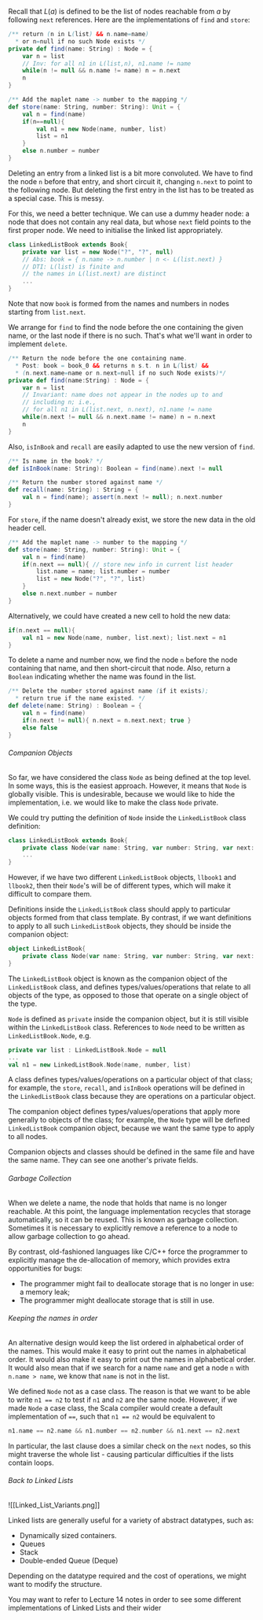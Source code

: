 
Recall that $L(a)$ is defined to be the list of nodes reachable from $a$ by following `next` references. Here are the implementations of `find` and `store`:

```scala
/** return (n in L(list) && n.name=name)
  * or n=null if no such Node exists */
private def find(name: String) : Node = {
	var n = list
	// Inv: for all n1 in L(list,n), n1.name != name
	while(n != null && n.name != name) n = n.next
	n
}

/** Add the maplet name -> number to the mapping */
def store(name: String, number: String): Unit = {
	val n = find(name)
	if(n==null){
		val n1 = new Node(name, number, list)
		list = n1
	}
	else n.number = number
}
```

Deleting an entry from a linked list is a bit more convoluted. We have to find the node `n` before that entry, and short circuit it, changing `n.next` to point to the following node. But deleting the first entry in the list has to be treated as a special case. This is messy.

For this, we need a better technique. We can use a dummy header node: a node that does not contain any real data, but whose `next` field points to the first proper node. We need to initialise the linked list appropriately.

```scala
class LinkedListBook extends Book{
	private var list = new Node("?", "?", null)
	// Abs: book = { n.name -> n.number | n <- L(list.next) }
	// DTI: L(list) is finite and
	// the names in L(list.next) are distinct
	...
}
```

Note that now `book` is formed from the names and numbers in nodes starting from `list.next`.

We arrange for `find` to find the node before the one containing the given name, or the last node if there is no such. That's what we'll want in order to implement `delete`.

```scala
/** Return the node before the one containing name.
  * Post: book = book_0 && returns n s.t. n in L(list) &&
  * (n.next.name=name or n.next=null if no such Node exists)*/
private def find(name:String) : Node = {
	var n = list
	// Invariant: name does not appear in the nodes up to and
	// including n; i.e.,
	// for all n1 in L(list.next, n.next), n1.name != name
	while(n.next != null && n.next.name != name) n = n.next
	n
}
```

Also, `isInBook` and `recall` are easily adapted to use the new version of `find`.

```scala
/** Is name in the book? */
def isInBook(name: String): Boolean = find(name).next != null

/** Return the number stored against name */
def recall(name: String) : String = {
	val n = find(name); assert(n.next != null); n.next.number
}
```

For `store`, if the name doesn't already exist, we store the new data in the old header cell.

```scala
/** Add the maplet name -> number to the mapping */
def store(name: String, number: String): Unit = {
	val n = find(name)
	if(n.next == null){ // store new info in current list header
		list.name = name; list.number = number
		list = new Node("?", "?", list)
	}
	else n.next.number = number
}
```

Alternatively, we could have created a new cell to hold the new data:

```scala
if(n.next == null){
	val n1 = new Node(name, number, list.next); list.next = n1
}
```

To delete a name and number now, we find the node `n` before the node containing that name, and then short-circuit that node. Also, return a `Boolean` indicating whether the name was found in the list.

```scala
/** Delete the number stored against name (if it exists);
  * return true if the name existed. */
def delete(name: String) : Boolean = {
	val n = find(name)
	if(n.next != null){ n.next = n.next.next; true }
	else false
}
```


###### Companion Objects

So far, we have considered the class `Node` as being defined at the top level. In some ways, this is the easiest approach. However, it means that `Node` is globally visible. This is undesirable, because we would like to hide the implementation, i.e. we would like to make the class `Node` private.

We could try putting the definition of `Node` inside the `LinkedListBook` class definition:

```scala
class LinkedListBook extends Book{
	private class Node(var name: String, var number: String, var next: Node)
	...
}
```

However, if we have two different `LinkedListBook` objects, `llbook1` and `llbook2`, then their `Node`'s will be of different types, which will make it difficult to compare them.

Definitions inside the `LinkedListBook` class should apply to particular objects formed from that class template. By contrast, if we want definitions to apply to all such `LinkedListBook` objects, they should be inside the companion object:

```scala
object LinkedListBook{
	private class Node(var name: String, var number: String, var next: Node)
}
```

The `LinkedListBook` object is known as the companion object of the `LinkedListBook` class, and defines types/values/operations that relate to all objects of the type, as opposed to those that operate on a single object of the type.

`Node` is defined as `private` inside the companion object, but it is still visible within the `LinkedListBook` class. References to `Node` need to be written as `LinkedListBook.Node`, e.g.

```scala
private var list : LinkedListBook.Node = null
...
val n1 = new LinkedListBook.Node(name, number, list)
```

A class defines types/values/operations on a particular object of that class; for example, the `store`, `recall`, and `isInBook` operations will be defined in the `LinkedListBook` class because they are operations on a particular object. 

The companion object defines types/values/operations that apply more generally to objects of the class; for example, the `Node` type will be defined `LinkedListBook` companion object, because we want the same type to apply to all nodes.

Companion objects and classes should be defined in the same file and have the same name. They can see one another's private fields.


###### Garbage Collection

When we delete a name, the node that holds that name is no longer reachable. At this point, the language implementation recycles that storage automatically, so it can be reused. This is known as garbage collection. Sometimes it is necessary to explicitly remove a reference to a node to allow garbage collection to go ahead. 

By contrast, old-fashioned languages like C/C++ force the programmer to explicitly manage the de-allocation of memory, which provides extra opportunities for bugs:

- The programmer might fail to deallocate storage that is no longer in use: a memory leak;
- The programmer might deallocate storage that is still in use.


###### Keeping the names in order

An alternative design would keep the list ordered in alphabetical order of the names. This would make it easy to print out the names in alphabetical order. It would also make it easy to print out the names in alphabetical order. It would also mean that if we search for a name `name` and get a node `n` with `n.name > name`, we know that `name` is not in the list.

We defined `Node` not as a case class. The reason is that we want to be able to write `n1 == n2` to test if `n1` and `n2` are the same node. However, if we made `Node` a case class, the Scala compiler would create a default implementation of `==`, such that `n1 == n2` would be equivalent to 

```scala
n1.name == n2.name && n1.number == n2.number && n1.next == n2.next
```

In particular, the last clause does a similar check on the `next` nodes, so this might traverse the whole list - causing particular difficulties if the lists contain loops.


###### Back to Linked Lists

![[Linked_List_Variants.png]]

Linked lists are generally useful for a variety of abstract datatypes, such as:

- Dynamically sized containers.
- Queues
- Stack
- Double-ended Queue (Deque)

Depending on the datatype required and the cost of operations, we might want to modify the structure.

You may want to refer to Lecture 14 notes in order to see some different implementations of Linked Lists and their wider 
